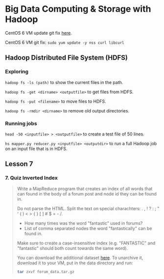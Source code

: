 # Big Data Computing & Storage with Hadoop

CentOS 6 VM update git fix [here](https://stackoverflow.com/questions/21820715/how-to-install-latest-version-of-git-on-centos-7-x-6-x).

CentOS 6 VM git fix: `sudo yum update -y nss curl libcurl`

## Hadoop Distributed File System (HDFS)

### Exploring

`hadoop fs -ls (path)` to show the current files in the path.

`hadoop fs -get <dirname> <outputfile>` to get files from HDFS.

`hadoop fs -put <filename>` to move files to HDFS.

`hadoop fs -rmdir <dirname>` to remove old output directories.

### Running jobs

`head -50 <inputfile> > <outputfile>` to create a test file of 50 lines.

`hs mapper.py reducer.py <inputfile> <outputdir>` to run a full Hadoop job on an input file that is in HDFS.

## Lesson 7

### 7. Quiz Inverted Index

>Write a MapReduce program that creates an index of all words that can found in the body of a forum post and node id they can be found in.
>
>Do not parse the HTML. Split the text on special charachters: . , ! ? : ; " ' ( ) < > { } [ ] # $ = - /.
>
>- How many times was the word "fantastic" used in forums?
>- List of comma separated nodes the word "fantastically" can be found in.
>
> Make sure to create a case-insensitive index (e.g. "FANTASTIC" and "fantastic" should both count towards the same word).
>
> You can download the additional dataset [here](http://content.udacity-data.com/course/hadoop/forum_data.tar.gz). To unarchive it, download it to your VM, put in the data directory and run:
>
>```bash
>tar zxvf forum_data.tar.gz
>```